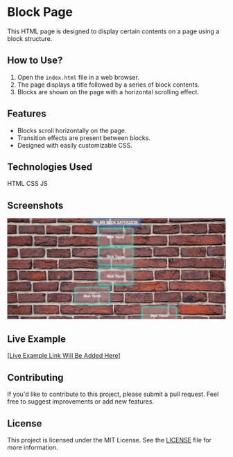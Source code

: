 # Block Page

This HTML page is designed to display certain contents on a page using a block structure.

## How to Use?

1. Open the `index.html` file in a web browser.
2. The page displays a title followed by a series of block contents.
3. Blocks are shown on the page with a horizontal scrolling effect.

## Features

- Blocks scroll horizontally on the page.
- Transition effects are present between blocks.
- Designed with easily customizable CSS.

## Technologies Used
HTML
CSS
JS
## Screenshots

![Screenshot of the Block Page](./assent/Screenshot_1.jpg)

## Live Example

[[Live Example Link Will Be Added Here](https://youtube-al-ma-7.vercel.app/)]

## Contributing

If you'd like to contribute to this project, please submit a pull request. Feel free to suggest improvements or add new features.

## License

This project is licensed under the MIT License. See the [LICENSE](LICENSE) file for more information.

